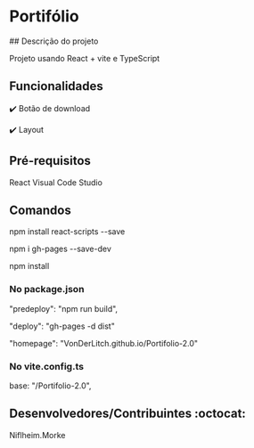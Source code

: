 <h1>Portifólio</h1>
## Descrição do projeto 

<p align="justify">
  Projeto usando React + vite e TypeScript
</p>

## Funcionalidades

:heavy_check_mark: Botão de download  

:heavy_check_mark: Layout


## Pré-requisitos

React
Visual Code Studio


## Comandos

<p>npm install react-scripts --save</p>
<p>npm i gh-pages --save-dev</p>
<p>npm install</p>


<h3>No package.json</h3>
<p>"predeploy": "npm run build",</p>
<p>"deploy": "gh-pages -d dist"</p>
<p>"homepage": "VonDerLitch.github.io/Portifolio-2.0"</p>

<h3>No vite.config.ts</h3>
<p>base: "/Portifolio-2.0",</p>





## Desenvolvedores/Contribuintes :octocat:
Niflheim.Morke
